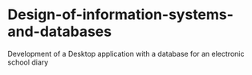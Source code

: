 # Design-of-information-systems-and-databases
Development of a Desktop application with a database for an electronic school diary
